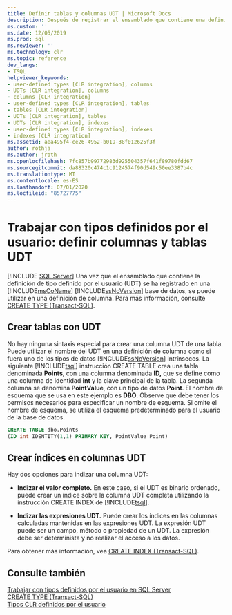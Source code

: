 ```yaml
---
title: Definir tablas y columnas UDT | Microsoft Docs
description: Después de registrar el ensamblado que contiene una definición de UDT, puede usarlo en una definición de columna.
ms.custom: ''
ms.date: 12/05/2019
ms.prod: sql
ms.reviewer: ''
ms.technology: clr
ms.topic: reference
dev_langs:
- TSQL
helpviewer_keywords:
- user-defined types [CLR integration], columns
- UDTs [CLR integration], columns
- columns [CLR integration]
- user-defined types [CLR integration], tables
- tables [CLR integration]
- UDTs [CLR integration], tables
- UDTs [CLR integration], indexes
- user-defined types [CLR integration], indexes
- indexes [CLR integration]
ms.assetid: aea495f4-ce26-4952-b019-38f012625f3f
author: rothja
ms.author: jroth
ms.openlocfilehash: 7fc857b99772983d925504357f641f89780fdd67
ms.sourcegitcommit: da88320c474c1c9124574f90d549c50ee3387b4c
ms.translationtype: MT
ms.contentlocale: es-ES
ms.lasthandoff: 07/01/2020
ms.locfileid: "85727775"
---
```

# <a name="working-with-user-defined-types---defining-udt-tables-and-columns"></a>Trabajar con tipos definidos por el usuario: definir columnas y tablas UDT
 [!INCLUDE [SQL Server](../../includes/applies-to-version/sqlserver.md)]
  Una vez que el ensamblado que contiene la definición de tipo definido por el usuario (UDT) se ha registrado en una [!INCLUDE[msCoName](../../includes/msconame-md.md)] [!INCLUDE[ssNoVersion](../../includes/ssnoversion-md.md)] base de datos, se puede utilizar en una definición de columna. Para más información, consulte [CREATE TYPE (Transact-SQL)](../../t-sql/statements/create-type-transact-sql.md).  
  
## <a name="creating-tables-with-udts"></a>Crear tablas con UDT  
 No hay ninguna sintaxis especial para crear una columna UDT de una tabla. Puede utilizar el nombre del UDT en una definición de columna como si fuera uno de los tipos de datos [!INCLUDE[ssNoVersion](../../includes/ssnoversion-md.md)] intrínsecos. La siguiente [!INCLUDE[tsql](../../includes/tsql-md.md)] instrucción CREATE TABLE crea una tabla denominada **Points**, con una columna denominada **ID,** que se define como una columna de identidad **int** y la clave principal de la tabla. La segunda columna se denomina **PointValue**, con un tipo de datos **Point**. El nombre de esquema que se usa en este ejemplo es **DBO**. Observe que debe tener los permisos necesarios para especificar un nombre de esquema. Si omite el nombre de esquema, se utiliza el esquema predeterminado para el usuario de la base de datos.  
  
```sql  
CREATE TABLE dbo.Points   
(ID int IDENTITY(1,1) PRIMARY KEY, PointValue Point)  
```  
  
## <a name="creating-indexes-on-udt-columns"></a>Crear índices en columnas UDT  
 Hay dos opciones para indizar una columna UDT:  
  
-   **Indizar el valor completo.** En este caso, si el UDT es binario ordenado, puede crear un índice sobre la columna UDT completa utilizando la instrucción CREATE INDEX de [!INCLUDE[tsql](../../includes/tsql-md.md)].  
  
-   **Indizar las expresiones UDT.** Puede crear los índices en las columnas calculadas mantenidas en las expresiones UDT. La expresión UDT puede ser un campo, método o propiedad de un UDT. La expresión debe ser determinista y no realizar el acceso a los datos.  
  
 Para obtener más información, vea [CREATE INDEX &#40;Transact-SQL&#41;](../../t-sql/statements/create-index-transact-sql.md).  
  
## <a name="see-also"></a>Consulte también  
 [Trabajar con tipos definidos por el usuario en SQL Server](../../relational-databases/clr-integration-database-objects-user-defined-types/working-with-user-defined-types-in-sql-server.md)     
 [CREATE TYPE (Transact-SQL)](../../t-sql/statements/create-type-transact-sql.md)     
 [Tipos CLR definidos por el usuario](../../relational-databases/clr-integration-database-objects-user-defined-types/clr-user-defined-types.md)     
